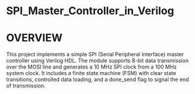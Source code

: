 # SPI_Master_Controller_in_Verilog

# OVERVIEW

This project implements a simple SPI (Serial Peripheral Interface) master controller using Verilog HDL. The module supports 8-bit data transmission over the MOSI line and generates a 10 MHz SPI clock from a 100 MHz system clock. It includes a finite state machine (FSM) with clear state transitions, controlled data loading, and a done_send flag to signal the end of transmission.
